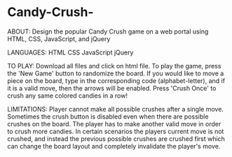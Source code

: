 # Candy-Crush-

ABOUT:
Design the popular Candy Crush game on a web portal using HTML, CSS, JavaScript, and jQuery

LANGUAGES:
HTML
CSS
JavaScript
jQuery

TO PLAY:
Download all files and click on html file.
To play the game, press the 'New Game' button to randomize the board. If you would like to move a piece on the board, type in the corresponding code (alphabet-letter), and if it is a valid move, then the arrows will be enabled. Press 'Crush Once' to crush any same colored candies in a row!

LIMITATIONS:
Player cannot make all possible crushes after a single move. Sometimes the crush button is disabled even when there are possible crushes on the board. The player has to make another valid move in order to crush more candies. In certain scenarios the players current move is not crushed, and instead the previous possible crushes are crushed first which can change the board layout and completely invalidate the player's move. 
